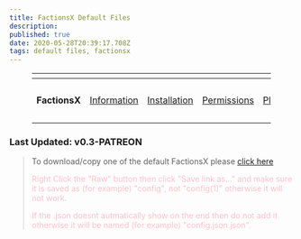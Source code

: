 ```yaml
---
title: FactionsX Default Files
description: 
published: true
date: 2020-05-28T20:39:17.708Z
tags: default files, factionsx
---
```


<figure class="table"><table><thead><tr><th colspan="7"></th></tr></thead>
<tbody><tr><td><p style="text-align:center;"><b>FactionsX</b></p></td><td>
<p style="text-align:center;"><a href="https://wiki.savagelabs.net/en/factions/information">Information</a></p></td><td>
<p style="text-align:center;"><a href="https://wiki.savagelabs.net/en/factions/installation">Installation</a></p></td><td>
<p style="text-align:center;"><a href="https://wiki.savagelabs.net/en/factions/permissions">Permissions</a></p></td><td>
<p style="text-align:center;"><a href="https://wiki.savagelabs.net/en/factions/placeholders">Placeholders</a></p></td><td>
<p style="text-align:center;">Deafult Files</p></td><td>
  <p style="text-align:center;"><a href="https://wiki.savagelabs.net/en/factions/addons">Addons</a></p></td></tbody></table></figure><h3>

Last Updated: v0.3-PATREON </h3>


> To download/copy one of the default FactionsX please [click here](https://github.com/SavageLabs/default-files/blob/master/FactionsX)
><p style="color:pink;"> Right Click the "Raw" button then click "Save link as..." and make sure it is saved as (for example) "config", not "config(1)" otherwise it will not work.</p>
><p style="color:pink;">If the .json doesnt autmatically show on the end then do not add it otherwise it will be named (for example) "config.json.json". </p>
